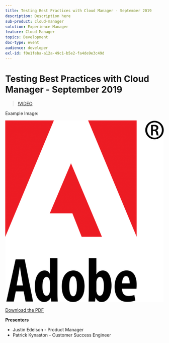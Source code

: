 ```yaml
---
title: Testing Best Practices with Cloud Manager - September 2019
description: Description here
sub-product: cloud-manager
solution: Experience Manager
feature: Cloud Manager
topics: Development
doc-type: event
audience: developer
exl-id: f0e1feba-a12a-49c1-b5e2-fa4de9e3c49d
---
```

# Testing Best Practices with Cloud Manager - September 2019

>[!VIDEO](https://video.tv.adobe.com/v/329028/?quality=9&learn=on)

Example Image:

![Example Image](../../assets/adobe-logo-old.png)

[Download the PDF](./assets/CloudManagerWebinarSeptember2019.pdf)


**Presenters**

* Justin Edelson - Product Manager
* Patrick Kynaston - Customer Success Engineer
